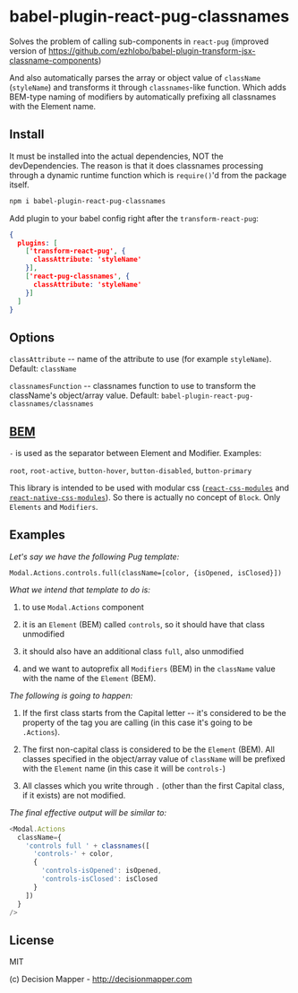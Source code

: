 # babel-plugin-react-pug-classnames

Solves the problem of calling sub-components in `react-pug`
(improved version of https://github.com/ezhlobo/babel-plugin-transform-jsx-classname-components)

And also automatically parses the array or object value of `className` (`styleName`)
and transforms it through `classnames`-like function. Which adds BEM-type naming of modifiers by automatically prefixing all classnames with the Element name.

## Install

It must be installed into the actual dependencies, NOT the devDependencies.
The reason is that it does classnames processing through a dynamic runtime function which is `require()`'d from the package itself.

```bash
npm i babel-plugin-react-pug-classnames
```

Add plugin to your babel config right after the `transform-react-pug`:

```json
{
  plugins: [
    ['transform-react-pug', {
      classAttribute: 'styleName'
    }],
    ['react-pug-classnames', {
      classAttribute: 'styleName'
    }]
  ]
}
```

## Options

`classAttribute` -- name of the attribute to use (for example `styleName`). Default: `className`

`classnamesFunction` -- classnames function to use to transform the className's object/array value. Default: `babel-plugin-react-pug-classnames/classnames`

## [BEM](http://getbem.com/naming/)

`-` is used as the separator between Element and Modifier. Examples:

`root`, `root-active`, `button-hover`, `button-disabled`, `button-primary`

This library is intended to be used with modular css ([`react-css-modules`](https://github.com/gajus/babel-plugin-react-css-modules) and [`react-native-css-modules`](https://github.com/kristerkari/react-native-css-modules)). So there is actually no concept of `Block`. Only `Elements` and `Modifiers`.

## Examples

*Let's say we have the following Pug template:*

```pug
Modal.Actions.controls.full(className=[color, {isOpened, isClosed}])
```

*What we intend that template to do is:*

1. to use `Modal.Actions` component

2. it is an `Element` (BEM) called `controls`, so it should have that class unmodified

3. it should also have an additional class `full`, also unmodified

4. and we want to autoprefix all `Modifiers` (BEM) in the `className` value with the name of the `Element` (BEM).

*The following is going to happen:*

1. If the first class starts from the Capital letter -- it's considered to be the property of the tag you are calling (in this case it's going to be `.Actions`).

2. The first non-capital class is considered to be the `Element` (BEM). All classes specified in the object/array value of `className` will be prefixed with the `Element` name (in this case it will be `controls-`)

3. All classes which you write through `.` (other than the first Capital class, if it exists) are not modified.

*The final effective output will be similar to:*

```js
<Modal.Actions
  className={
    'controls full ' + classnames([
      'controls-' + color,
      {
        'controls-isOpened': isOpened,
        'controls-isClosed': isClosed
      }
    ])
  }
/>
```

## License

MIT

(c) Decision Mapper - http://decisionmapper.com

